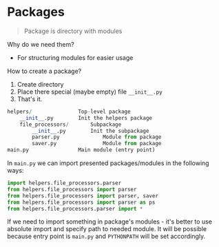# Packages

> Package is directory with modules

Why do we need them?
* For structuring modules for easier usage

How to create a package?
1. Create directory
2. Place there special (maybe empty) file `__init__.py`
3. That's it.

```python
helpers/               Top-level package
    __init__.py        Init the helpers package
    file_processors/       Subpackage
        __init__.py        Init the subpackage
        parser.py              Module from package
        saver.py               Module from package 
main.py                Main module (entry point)
```

In `main.py` we can import presented packages/modules in the following ways:

```python
import helpers.file_processors.parser
from helpers.file_processors import parser
from helpers.file_processors import parser, saver
from helpers.file_processors import parser as ps
from helpers.file_processors.parser import *
```

If we need to import something in package's modules - it's better to use absolute import and specify path to needed module.
It will be possible because entry point is `main.py` and `PYTHONPATH` will be set accordingly.
